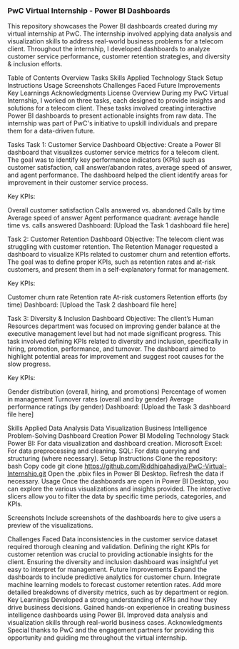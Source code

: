 ### PwC Virtual Internship - Power BI Dashboards
This repository showcases the Power BI dashboards created during my virtual internship at PwC. The internship involved applying data analysis and visualization skills to address real-world business problems for a telecom client. Throughout the internship, I developed dashboards to analyze customer service performance, customer retention strategies, and diversity & inclusion efforts.

Table of Contents
Overview
Tasks
Skills Applied
Technology Stack
Setup Instructions
Usage
Screenshots
Challenges Faced
Future Improvements
Key Learnings
Acknowledgments
License
Overview
During my PwC Virtual Internship, I worked on three tasks, each designed to provide insights and solutions for a telecom client. These tasks involved creating interactive Power BI dashboards to present actionable insights from raw data. The internship was part of PwC's initiative to upskill individuals and prepare them for a data-driven future.

Tasks
Task 1: Customer Service Dashboard
Objective:
Create a Power BI dashboard that visualizes customer service metrics for a telecom client. The goal was to identify key performance indicators (KPIs) such as customer satisfaction, call answer/abandon rates, average speed of answer, and agent performance. The dashboard helped the client identify areas for improvement in their customer service process.

Key KPIs:

Overall customer satisfaction
Calls answered vs. abandoned
Calls by time
Average speed of answer
Agent performance quadrant: average handle time vs. calls answered
Dashboard:
[Upload the Task 1 dashboard file here]

Task 2: Customer Retention Dashboard
Objective:
The telecom client was struggling with customer retention. The Retention Manager requested a dashboard to visualize KPIs related to customer churn and retention efforts. The goal was to define proper KPIs, such as retention rates and at-risk customers, and present them in a self-explanatory format for management.

Key KPIs:

Customer churn rate
Retention rate
At-risk customers
Retention efforts (by time)
Dashboard:
[Upload the Task 2 dashboard file here]

Task 3: Diversity & Inclusion Dashboard
Objective:
The client’s Human Resources department was focused on improving gender balance at the executive management level but had not made significant progress. This task involved defining KPIs related to diversity and inclusion, specifically in hiring, promotion, performance, and turnover. The dashboard aimed to highlight potential areas for improvement and suggest root causes for the slow progress.

Key KPIs:

Gender distribution (overall, hiring, and promotions)
Percentage of women in management
Turnover rates (overall and by gender)
Average performance ratings (by gender)
Dashboard:
[Upload the Task 3 dashboard file here]

Skills Applied
Data Analysis
Data Visualization
Business Intelligence
Problem-Solving
Dashboard Creation
Power BI Modeling
Technology Stack
Power BI: For data visualization and dashboard creation.
Microsoft Excel: For data preprocessing and cleaning.
SQL: For data querying and structuring (where necessary).
Setup Instructions
Clone the repository:
bash
Copy code
git clone https://github.com/Riddhipahadiya/PwC-Virtual-Internship.git
Open the .pbix files in Power BI Desktop.
Refresh the data if necessary.
Usage
Once the dashboards are open in Power BI Desktop, you can explore the various visualizations and insights provided. The interactive slicers allow you to filter the data by specific time periods, categories, and KPIs.

Screenshots
Include screenshots of the dashboards here to give users a preview of the visualizations.

Challenges Faced
Data inconsistencies in the customer service dataset required thorough cleaning and validation.
Defining the right KPIs for customer retention was crucial to providing actionable insights for the client.
Ensuring the diversity and inclusion dashboard was insightful yet easy to interpret for management.
Future Improvements
Expand the dashboards to include predictive analytics for customer churn.
Integrate machine learning models to forecast customer retention rates.
Add more detailed breakdowns of diversity metrics, such as by department or region.
Key Learnings
Developed a strong understanding of KPIs and how they drive business decisions.
Gained hands-on experience in creating business intelligence dashboards using Power BI.
Improved data analysis and visualization skills through real-world business cases.
Acknowledgments
Special thanks to PwC and the engagement partners for providing this opportunity and guiding me throughout the virtual internship.
